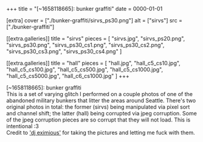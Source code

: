 +++
title = "[~1658118665]: bunker graffiti"
date = 0000-01-01

[extra]
cover = ["./bunker-graffiti/sirvs_ps30.png"]
alt = ["sirvs"]
src = ["./bunker-graffiti"]

[[extra.galleries]]
title = "sirvs"
pieces = [
	"sirvs.jpg",
	"sirvs_ps20.png",
	"sirvs_ps30.png",
	"sirvs_ps30_cs1.png",
	"sirvs_ps30_cs2.png",
	"sirvs_ps30_cs3.png",
	"sirvs_ps30_cs4.png"
]

[[extra.galleries]]
title = "hall"
pieces = [
	"hall.jpg",
	"hall_c5_cs10.jpg",
	"hall_c5_cs100.jpg",
	"hall_c5_cs500.jpg",
	"hall_c5_cs1000.jpg",
	"hall_c5_cs5000.jpg",
	"hall_c6_cs1000.jpg"
]
+++

<div class="gallery-title color">[~1658118665]: bunker graffiti</div>
<div class="gallery-desc">
This is a set of varying glitch I performed on a couple photos of one of the abandoned
military bunkers that litter the areas around Seattle. There's two original photos in total:
the former (sirvs) being manipulated via pixel sort and channel shift; the latter (hall)
being corrupted via jpeg corruption. Some of the jpeg corruption pieces are so corrupt that
they will not load. This is intentional :3
</div>
<div class="gallery-desc">
  Credit to
  <a class="colorful" href="https://linktr.ee/dj.eximious">'dj eximious'</a> for taking the
  pictures and letting me fuck with them.
</div>
